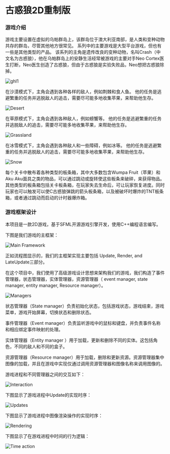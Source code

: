 # 古惑狼2D重制版

### 游戏介绍

游戏主要设置在虚拟的乌帕群岛上，该群岛位于澳大利亚南部，是人类和变种动物共存的群岛，尽管其他地方很常见。 系列中的主要游戏是大型平台游戏，但也有一些是其他类型的产品。 该系列的主角是遗传改良的变种动物，名叫Crash（中文名为古惑狼），他在乌帕群岛上的安静生活经常被游戏的主要对手Neo Cortex医生打断，Neo医生创造了古惑狼，但由于古惑狼是实验失败品，Neo想把古惑狼除掉。

![ghl1](古惑狼2D游戏/ghl1.png)

在沙漠模式下，主角会遇到各种各样的敌人，例如荆棘和食人鱼。 他的任务是逃避繁重的任务并逃脱敌人的追击，需要尽可能多地收集苹果，来帮助他生存。

![Desert](古惑狼2D游戏/ghl2.png)

在草原模式下，主角会遇到各种敌人，例如螃蟹等。 他的任务是逃避繁重的任务并逃脱敌人的追击，需要尽可能多地收集苹果，来帮助他生存。

![Grassland](古惑狼2D游戏/ghl3.png)

在冰雪模式下，主角会遇到各种敌人和一些障碍，例如冰等。 他的任务是逃避繁重的任务并逃脱敌人的追击，需要尽可能多地收集苹果，来帮助他生存。

![Snow](古惑狼2D游戏/ghl4.png)

每个关卡中散布着各种类型的板条箱，其中大多数包含Wumpa Fruit（苹果）和Aku Aku面具之类的物品，可以通过跳动或旋转使这些板条来破碎，来获得物品。其他类型的板条箱包括关卡板条箱，在玩家失去生命后，可让玩家恢复进度。同时玩家也可以触发可以使C古惑狼弹跳的箭头板条箱，以及被破坏时爆炸的TNT板条箱，或者通过跳动而启动的计时器爆炸箱。

### 游戏框架设计

本项目是一款2D游戏，基于SFML开源游戏引擎开发，使用C++编程语言编写。

下图是我们游戏的主框架：

![Main Framework](古惑狼2D游戏/tec1.png)

正如流程图显示的，我们的主框架实现主要包括 Update, Render, and LateUpdate三部分。

在这个项目中，我们使用了高级游戏设计思想来架构我们的游戏，我们构造了事件管理器，状态管理器，实体管理器，资源管理器（ event manager, state manager, entity manager, Resource manager）。

![Managers](古惑狼2D游戏/tec2.png)

状态管理器（State manager）负责初始化状态，包括游戏状态，游戏结束，游戏菜单，游戏开始屏幕，切换状态和删除状态。

事件管理器（Event manager）负责监听游戏中的鼠标和键盘，并负责事件名称和相应绑定事件映射的处理。

实体管理器（Entity manager ）用于加载，更新和删除不同的实体。这包括角色，不同的敌人和不同的盒子。

资源管理器（Resource manager）用于加载，删除和更新资源。资源管理器集中图像的加载，并且在游戏中实现仅通过调用资源管理器和图像名称来调用图像的。

游戏进程和不同管理器之间的交互如下：

![Interaction](古惑狼2D游戏/tec3.png)

下图显示了游戏进程中Update的实现时序：

![Updates](古惑狼2D游戏/tec4.png)

下图显示了游戏进程中图像渲染操作的实现时序：

![Rendering](古惑狼2D游戏/tec5.png)

下图显示了在游戏进程中时间的行为逻辑：

![Time action](古惑狼2D游戏/tec6.png)



